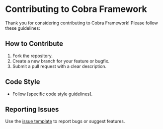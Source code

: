 # Contributing to Cobra Framework

Thank you for considering contributing to Cobra Framework! Please follow these guidelines:

## How to Contribute

1. Fork the repository.
2. Create a new branch for your feature or bugfix.
3. Submit a pull request with a clear description.

## Code Style

- Follow [specific code style guidelines].

## Reporting Issues

Use the [issue template](.github/ISSUE_TEMPLATE.md) to report bugs or suggest features.
